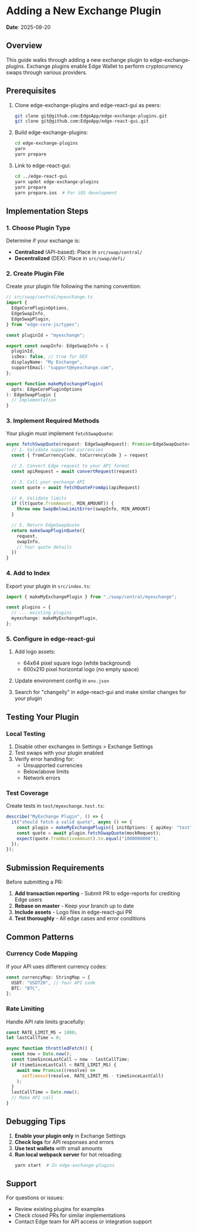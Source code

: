 # Adding a New Exchange Plugin

**Date**: 2025-08-20

## Overview

This guide walks through adding a new exchange plugin to edge-exchange-plugins. Exchange plugins enable Edge Wallet to perform cryptocurrency swaps through various providers.

## Prerequisites

1. Clone edge-exchange-plugins and edge-react-gui as peers:

   ```bash
   git clone git@github.com:EdgeApp/edge-exchange-plugins.git
   git clone git@github.com:EdgeApp/edge-react-gui.git
   ```

2. Build edge-exchange-plugins:

   ```bash
   cd edge-exchange-plugins
   yarn
   yarn prepare
   ```

3. Link to edge-react-gui:
   ```bash
   cd ../edge-react-gui
   yarn updot edge-exchange-plugins
   yarn prepare
   yarn prepare.ios  # For iOS development
   ```

## Implementation Steps

### 1. Choose Plugin Type

Determine if your exchange is:

- **Centralized** (API-based): Place in `src/swap/central/`
- **Decentralized** (DEX): Place in `src/swap/defi/`

### 2. Create Plugin File

Create your plugin file following the naming convention:

```typescript
// src/swap/central/myexchange.ts
import {
  EdgeCorePluginOptions,
  EdgeSwapInfo,
  EdgeSwapPlugin,
} from "edge-core-js/types";

const pluginId = "myexchange";

export const swapInfo: EdgeSwapInfo = {
  pluginId,
  isDex: false, // true for DEX
  displayName: "My Exchange",
  supportEmail: "support@myexchange.com",
};

export function makeMyExchangePlugin(
  opts: EdgeCorePluginOptions
): EdgeSwapPlugin {
  // Implementation
}
```

### 3. Implement Required Methods

Your plugin must implement `fetchSwapQuote`:

```typescript
async fetchSwapQuote(request: EdgeSwapRequest): Promise<EdgeSwapQuote> {
  // 1. Validate supported currencies
  const { fromCurrencyCode, toCurrencyCode } = request

  // 2. Convert Edge request to your API format
  const apiRequest = await convertRequest(request)

  // 3. Call your exchange API
  const quote = await fetchQuoteFromApi(apiRequest)

  // 4. Validate limits
  if (lt(quote.fromAmount, MIN_AMOUNT)) {
    throw new SwapBelowLimitError(swapInfo, MIN_AMOUNT)
  }

  // 5. Return EdgeSwapQuote
  return makeSwapPluginQuote({
    request,
    swapInfo,
    // Your quote details
  })
}
```

### 4. Add to Index

Export your plugin in `src/index.ts`:

```typescript
import { makeMyExchangePlugin } from "./swap/central/myexchange";

const plugins = {
  // ... existing plugins
  myexchange: makeMyExchangePlugin,
};
```

### 5. Configure in edge-react-gui

1. Add logo assets:

   - 64x64 pixel square logo (white background)
   - 600x210 pixel horizontal logo (no empty space)

2. Update environment config in `env.json`

3. Search for "changelly" in edge-react-gui and make similar changes for your plugin

## Testing Your Plugin

### Local Testing

1. Disable other exchanges in Settings > Exchange Settings
2. Test swaps with your plugin enabled
3. Verify error handling for:
   - Unsupported currencies
   - Below/above limits
   - Network errors

### Test Coverage

Create tests in `test/myexchange.test.ts`:

```typescript
describe("MyExchange Plugin", () => {
  it("should fetch a valid quote", async () => {
    const plugin = makeMyExchangePlugin({ initOptions: { apiKey: "test" } });
    const quote = await plugin.fetchSwapQuote(mockRequest);
    expect(quote.fromNativeAmount).to.equal("1000000000");
  });
});
```

## Submission Requirements

Before submitting a PR:

1. **Add transaction reporting** - Submit PR to edge-reports for crediting Edge users
2. **Rebase on master** - Keep your branch up to date
3. **Include assets** - Logo files in edge-react-gui PR
4. **Test thoroughly** - All edge cases and error conditions

## Common Patterns

### Currency Code Mapping

If your API uses different currency codes:

```typescript
const currencyMap: StringMap = {
  USDT: "USDT20", // Your API code
  BTC: "BTC",
};
```

### Rate Limiting

Handle API rate limits gracefully:

```typescript
const RATE_LIMIT_MS = 1000;
let lastCallTime = 0;

async function throttledFetch() {
  const now = Date.now();
  const timeSinceLastCall = now - lastCallTime;
  if (timeSinceLastCall < RATE_LIMIT_MS) {
    await new Promise((resolve) =>
      setTimeout(resolve, RATE_LIMIT_MS - timeSinceLastCall)
    );
  }
  lastCallTime = Date.now();
  // Make API call
}
```

## Debugging Tips

1. **Enable your plugin only** in Exchange Settings
2. **Check logs** for API responses and errors
3. **Use test wallets** with small amounts
4. **Run local webpack server** for hot reloading:
   ```bash
   yarn start  # In edge-exchange-plugins
   ```

## Support

For questions or issues:

- Review existing plugins for examples
- Check closed PRs for similar implementations
- Contact Edge team for API access or integration support
